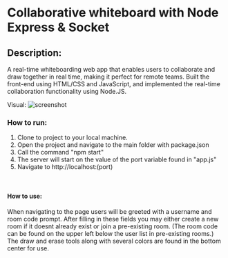# Collaborative whiteboard with Node Express & Socket

## Description:
A real-time whiteboarding web app that enables users to collaborate
and draw together in real time, making it perfect for remote teams.
Built the front-end using HTML/CSS and JavaScript, and implemented 
the real-time collaboration functionality using Node.JS.


Visual: ![screenshot](/src/main/webapp/Assets/screenshot.jpg)


### How to run:
1. Clone to project to your local machine.
2. Open the project and navigate to the main folder with package.json
3. Call the command "npm start"
4. The server will start on the value of the port variable found in "app.js"
5. Navigate to http://localhost:(port)

<br>

#### How to use:
When navigating to the page users will be greeted with a username
and room code prompt. After filling in these fields you may either
create a new room if it doesnt already exist or join a pre-existing 
room. (The room code can be found on the upper left below the user list
in pre-existing rooms.) The draw and erase tools along with several 
colors are found in the bottom center for use.
